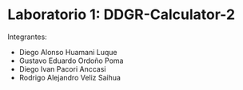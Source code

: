 # Laboratorio 1: DDGR-Calculator-2
Integrantes:
* Diego Alonso Huamani Luque
* Gustavo Eduardo Ordoño Poma
* Diego Ivan Pacori Anccasi
* Rodrigo Alejandro Veliz Saihua
